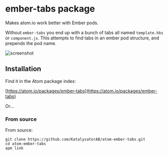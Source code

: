 # ember-tabs package

Makes atom.io work better with Ember pods.

Without `ember-tabs` you end up with a bunch of tabs all named `template.hbs` or `component.js`. This attempts to find tabs in an ember pod structure, and prepends the pod name.

![screenshot](http://i.imgur.com/PAsMJQP.png)

## Installation

Find it in the Atom package index:

[https://atom.io/packages/ember-tabs](https://atom.io/packages/ember-tabs)

Or...

### From source

From source:

    git clone https://github.com/KatalysatorAB/atom-ember-tabs.git
    cd atom-ember-tabs
    apm link
